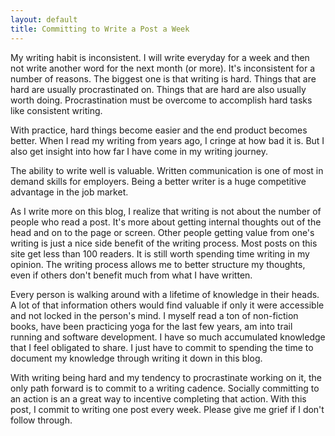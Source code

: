 ```yaml
---
layout: default
title: Committing to Write a Post a Week
---
```


My writing habit is inconsistent. I will write everyday for a week and then not write another word for the next month (or more). It's inconsistent for a number of reasons. The biggest one is that writing is hard. Things that are hard are usually procrastinated on. Things that are hard are also usually worth doing. Procrastination must be overcome to accomplish hard tasks like consistent writing.

With practice, hard things become easier and the end product becomes better. When I read my writing from years ago, I cringe at how bad it is. But I also get insight into how far I have come in my writing journey.

The ability to write well is valuable. Written communication is one of most in demand skills for employers. Being a better writer is a huge competitive advantage in the job market.

As I write more on this blog, I realize that writing is not about the number of people who read a post. It's more about getting internal thoughts out of the head and on to the page or screen. Other people getting value from one's writing is just a nice side benefit of the writing process. Most posts on this site get less than 100 readers. It is still worth spending time writing in my opinion. The writing process allows me to better structure my thoughts, even if others don't benefit much from what I have written.

Every person is walking around with a lifetime of knowledge in their heads. A lot of that information others would find valuable if only it were accessible and not locked in the person's mind. I myself read a ton of non-fiction books, have been practicing yoga for the last few years, am into trail running and software development. I have so much accumulated knowledge that I feel obligated to share. I just have to commit to spending the time to document my knowledge through writing it down in this blog.

With writing being hard and my tendency to procrastinate working on it, the only path forward is to commit to a writing cadence. Socially committing to an action is an a great way to incentive completing that action. With this post, I commit to writing one post every week. Please give me grief if I don't follow through.
